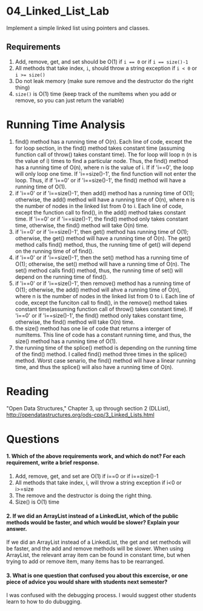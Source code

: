 04_Linked_List_Lab
==================

Implement a simple linked list using pointers and classes.

Requirements
------------

1. Add, remove, get, and set should be O(1) if `i == 0` or if `i == size()-1`
2. All methods that take index, `i`, should throw a string exception if `i < 0` or `i >= size()`
3. Do not leak memory (make sure remove and the destructor do the right thing)
4. `size()` is O(1) time (keep track of the numItems when you add or remove, so you can just return the variable)

Running Time Analysis
=====================
1. find() method has a running time of O(n). Each line of code, except the for loop section, in the find() method takes constant time (assuming function call of throw() takes constant time).  The for loop will loop n (n is the value of i) times to find a particular node. Thus, the find() method has a running time of O(n), where n is the value of i. If  if 'i==0', the loop will only loop one time. If 'i==size()-1', the find function will not enter the loop. Thus, if  if 'i==0' or if 'i==size()-1', the find() method will have a running time of O(1). 
2. if 'i==0' or if 'i==size()-1', then add() method has a running time of O(1); otherwise, the add() method will have a running time of O(n), where n is the number of nodes in the linked list from 0 to i. Each line of code, except the function call to find(), in the add() method takes constant time. If 'i==0' or if 'i==size()-1', the find() method only takes constant time, otherwise, the find() method will take O(n) time. 
3. if 'i==0' or if 'i==size()-1', then get() method has running time of O(1); otherwise, the get() method will have a running time of O(n). The get() method calls find() method, thus, the running time of get() will depend on the running time of of find(). 
4. if 'i==0' or if 'i==size()-1', then the set() method has a running time of O(1); otherwise, the set() method will have a running time of O(n). The set() method calls find() method, thus, the running time of set() will depend on the running time of find(). 
5. if 'i==0' or if 'i==size()-1', then remove() method has a running time of O(1); otherwise, the add() method will ahve a running time of O(n), where n is the number of nodes in the linked list from 0 to i. Each line of code, except the funciton call to find(), in the remove() method takes constant time(assuming function call of throw() takes constant time). If 'i==0' or if 'i==size()-1', the find() method only takes constant time, otherwise, the find() method will take O(n) time.
6. the size() method has one lie of code that returns a interger of numItems. This line of code has a constant running time, and thus, the size() method has a running time of O(1).
7. the running time of the splice() method is depending on the running time of the find() method. I called find() method three times in the splice() method. Worst case senario, the find() method will have a linear running time, and thus the splice() will also have a running time of O(n). 

Reading
=======
"Open Data Structures," Chapter 3, up through section 2 (DLList), http://opendatastructures.org/ods-cpp/3_Linked_Lists.html

Questions
=========

#### 1. Which of the above requirements work, and which do not? For each requirement, write a brief response.

1. Add, remove, get, and set are O(1) if i==0 or if i==size()-1
2. All methods that take index, i, will throw a string exception if i<0 or i>=size
3. The remove and the destructor is doing the right thing.
4. Size() is O(1) time

#### 2. If we did an ArrayList instead of a LinkedList, which of the public methods would be faster, and which would be slower? Explain your answer.
If we did an ArrayList instead of a LinkedList, the get and set methods will be faster, and the add and remove methods will be slower. When using ArrayList, the relevant array item can be found in constant time, but when trying to add or remove item, many items has to be rearranged. 
#### 3. What is one question that confused you about this excercise, or one piece of advice you would share with students next semester?
I was confused with the debugging process. I would suggest other students learn to how to do dubugging. 
